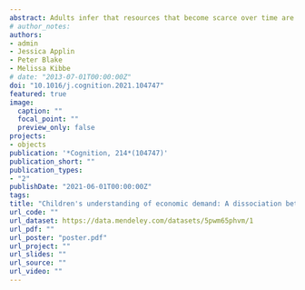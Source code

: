 ```yaml
---
abstract: Adults infer that resources that become scarce over time are in higher demand, and use this “demand inference” to guide their own economic decisions. However, it is unclear when children begin to understand and use economic demand. In six experiments, we investigated the development of demand inference and demand-based economic decisions in 4- to 10-year-old children and adults in the United States. In Experiments 1–5, we showed children two boxes with the same number of compartments but containing different numbers of face-down stickers and varied the information provided about how those differences arose (e.g. that other children had taken the stickers). In separate experiments, we asked children to buy or trade to get a sticker for themselves or to predict what other children would do. We also asked them which set of stickers they thought the other children had preferred to assess their ability to make a demand inference separately from their own choice. Across ex- periments, children were able to make a demand inference about children’s past preferences by 6 years of age. However, children did not use this demand information when making choices for themselves or when predicting what another child would select in the future. In Experiment 6, we adapted the task for adults and found that adult participants inferred that the set containing fewer resources was in higher demand, and selected the higher demand resource for themselves at rates significantly above chance. The overall pattern of results suggests a dissociation between economic inference and economic decisions during early-to-middle childhood. We discuss implications for our understanding of the development of economic reasoning.
# author_notes:
authors:
- admin
- Jessica Applin
- Peter Blake
- Melissa Kibbe
# date: "2013-07-01T00:00:00Z"
doi: "10.1016/j.cognition.2021.104747"
featured: true
image:
  caption: ""
  focal_point: ""
  preview_only: false
projects:
- objects
publication: '*Cognition, 214*(104747)'
publication_short: ""
publication_types:
- "2"
publishDate: "2021-06-01T00:00:00Z"
tags: 
title: "Children's understanding of economic demand: A dissociation between inference and choice"
url_code: ""
url_dataset: https://data.mendeley.com/datasets/5pwm65phvm/1
url_pdf: ""
url_poster: "poster.pdf"
url_project: ""
url_slides: ""
url_source: ""
url_video: ""
---
```


